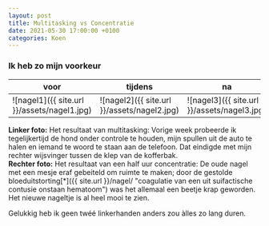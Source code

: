 ```yaml
---
layout: post
title: Multitasking vs Concentratie
date: 2021-05-30 17:00:00 +0100
categories: Koen
---
```


### Ik heb zo mijn voorkeur

| voor | tijdens | na |
| ---|---|---|
|![nagel1]({{ site.url }}/assets/nagel1.jpg)|![nagel2]({{ site.url }}/assets/nagel2.jpg)|![nagel3]({{ site.url }}/assets/nagel3.jpg)|

**Linker foto:** Het resultaat van multitasking: Vorige week probeerde ik tegelijkertijd de hond onder controle te houden, mijn spullen uit de auto te halen en iemand te woord te staan aan de telefoon. Dat eindigde met mijn rechter wijsvinger tussen de klep van de kofferbak.  
**Rechter foto:** Het resultaat van een half uur concentratie: De oude nagel met een mesje eraf gebeiteld om ruimte te maken; door de gestolde bloeduitstorting[*]({{ site.url }}/nagel/ "coagulatie van een uit suifactische contusie onstaan hematoom") was het allemaal een beetje krap geworden. Het nieuwe nageltje is al heel mooi te zien.

Gelukkig heb ik geen twéé linkerhanden anders zou àlles zo lang duren.
